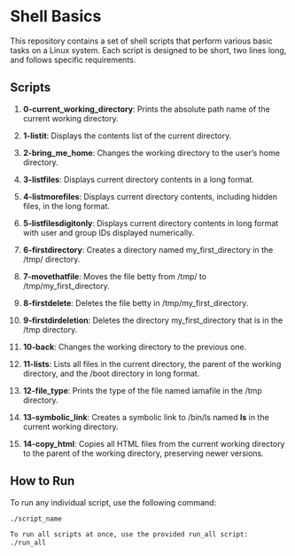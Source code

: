# Shell Basics

This repository contains a set of shell scripts that perform various basic tasks on a Linux system. Each script is designed to be short, two lines long, and follows specific requirements.

## Scripts

1. **0-current_working_directory**: Prints the absolute path name of the current working directory.

2. **1-listit**: Displays the contents list of the current directory.

3. **2-bring_me_home**: Changes the working directory to the user’s home directory.

4. **3-listfiles**: Displays current directory contents in a long format.

5. **4-listmorefiles**: Displays current directory contents, including hidden files, in the long format.

6. **5-listfilesdigitonly**: Displays current directory contents in long format with user and group IDs displayed numerically.

7. **6-firstdirectory**: Creates a directory named my_first_directory in the /tmp/ directory.

8. **7-movethatfile**: Moves the file betty from /tmp/ to /tmp/my_first_directory.

9. **8-firstdelete**: Deletes the file betty in /tmp/my_first_directory.

10. **9-firstdirdeletion**: Deletes the directory my_first_directory that is in the /tmp directory.

11. **10-back**: Changes the working directory to the previous one.

12. **11-lists**: Lists all files in the current directory, the parent of the working directory, and the /boot directory in long format.

13. **12-file_type**: Prints the type of the file named iamafile in the /tmp directory.

14. **13-symbolic_link**: Creates a symbolic link to /bin/ls named __ls__ in the current working directory.

15. **14-copy_html**: Copies all HTML files from the current working directory to the parent of the working directory, preserving newer versions.

## How to Run

To run any individual script, use the following command:

```bash
./script_name

To run all scripts at once, use the provided run_all script:
./run_all
